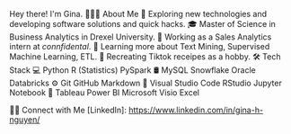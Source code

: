 Hey there! I'm Gina.
👨🏻‍💻  About Me
🤔   Exploring new technologies and developing software solutions and quick hacks.
🎓   Master of Science in Business Analytics in Drexel University.
💼   Working as a Sales Analytics intern at *connfidental*.
🌱   Learning more about Text Mining, Supervised Machine Learning, ETL.
🍲   Recreating Tiktok receipes as a hobby.
🛠  Tech Stack
💻   Python R (Statistics) PySpark
🛢   MySQL Snowflake Oracle Databricks
⚙️   Git GitHub Markdown
🔧   Visual Studio Code RStudio Jupyter Notebook
🎨   Tableau Power BI Microsoft Visio Excel

 
🤝🏻  Connect with Me
 [LinkedIn]: <https://www.linkedin.com/in/gina-h-nguyen/>
